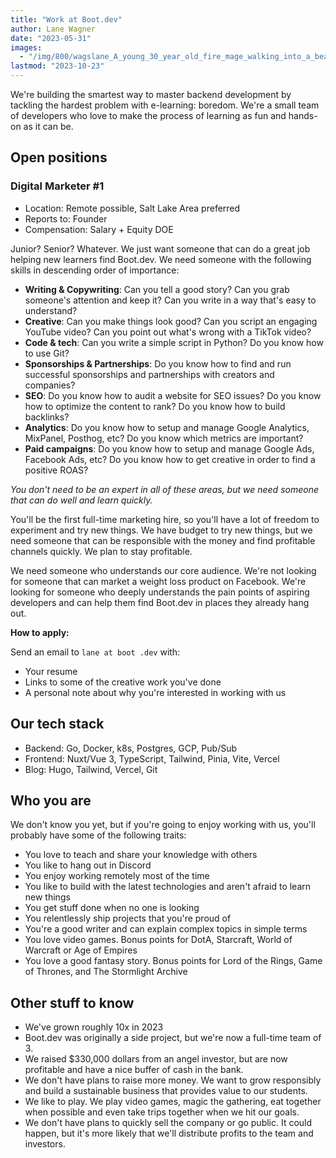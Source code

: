 ```yaml
---
title: "Work at Boot.dev"
author: Lane Wagner
date: "2023-05-31"
images:
  - "/img/800/wagslane_A_young_30_year_old_fire_mage_walking_into_a_beautiful_85f9ac70-080d-4515-8183-d7e649fa4690.png.webp"
lastmod: "2023-10-23"
---
```


We're building the smartest way to master backend development by tackling the hardest problem with e-learning: boredom.  We're a small team of developers who love to make the process of learning as fun and hands-on as it can be.

## Open positions

### Digital Marketer #1

* Location: Remote possible, Salt Lake Area preferred
* Reports to: Founder
* Compensation: Salary + Equity DOE

Junior? Senior? Whatever. We just want someone that can do a great job helping new learners find Boot.dev. We need someone with the following skills in descending order of importance:

* **Writing & Copywriting**: Can you tell a good story? Can you grab someone's attention and keep it? Can you write in a way that's easy to understand?
* **Creative**: Can you make things look good? Can you script an engaging YouTube video? Can you point out what's wrong with a TikTok video?
* **Code & tech**: Can you write a simple script in Python? Do you know how to use Git?
* **Sponsorships & Partnerships**: Do you know how to find and run successful sponsorships and partnerships with creators and companies?
* **SEO**: Do you know how to audit a website for SEO issues? Do you know how to optimize the content to rank? Do you know how to build backlinks?
* **Analytics**: Do you know how to setup and manage Google Analytics, MixPanel, Posthog, etc? Do you know which metrics are important?
* **Paid campaigns**: Do you know how to setup and manage Google Ads, Facebook Ads, etc? Do you know how to get creative in order to find a positive ROAS?

*You don't need to be an expert in all of these areas, but we need someone that can do well and learn quickly.*

You'll be the first full-time marketing hire, so you'll have a lot of freedom to experiment and try new things. We have budget to try new things, but we need someone that can be responsible with the money and find profitable channels quickly. We plan to stay profitable.

We need someone who understands our core audience. We're not looking for someone that can market a weight loss product on Facebook. We're looking for someone who deeply understands the pain points of aspiring developers and can help them find Boot.dev in places they already hang out.

**How to apply:**

Send an email to `lane at boot .dev` with:

* Your resume
* Links to some of the creative work you've done
* A personal note about why you're interested in working with us

## Our tech stack

* Backend: Go, Docker, k8s, Postgres, GCP, Pub/Sub
* Frontend: Nuxt/Vue 3, TypeScript, Tailwind, Pinia, Vite, Vercel
* Blog: Hugo, Tailwind, Vercel, Git

## Who you are

We don't know you yet, but if you're going to enjoy working with us, you'll probably have some of the following traits:

* You love to teach and share your knowledge with others
* You like to hang out in Discord
* You enjoy working remotely most of the time
* You like to build with the latest technologies and aren't afraid to learn new things
* You get stuff done when no one is looking
* You relentlessly ship projects that you're proud of
* You're a good writer and can explain complex topics in simple terms
* You love video games. Bonus points for DotA, Starcraft, World of Warcraft or Age of Empires
* You love a good fantasy story. Bonus points for Lord of the Rings, Game of Thrones, and The Stormlight Archive

## Other stuff to know

* We've grown roughly 10x in 2023
* Boot.dev was originally a side project, but we're now a full-time team of 3.
* We raised $330,000 dollars from an angel investor, but are now profitable and have a nice buffer of cash in the bank.
* We don't have plans to raise more money. We want to grow responsibly and build a sustainable business that provides value to our students.
* We like to play. We play video games, magic the gathering, eat together when possible and even take trips together when we hit our goals.
* We don't have plans to quickly sell the company or go public. It could happen, but it's more likely that we'll distribute profits to the team and investors.
